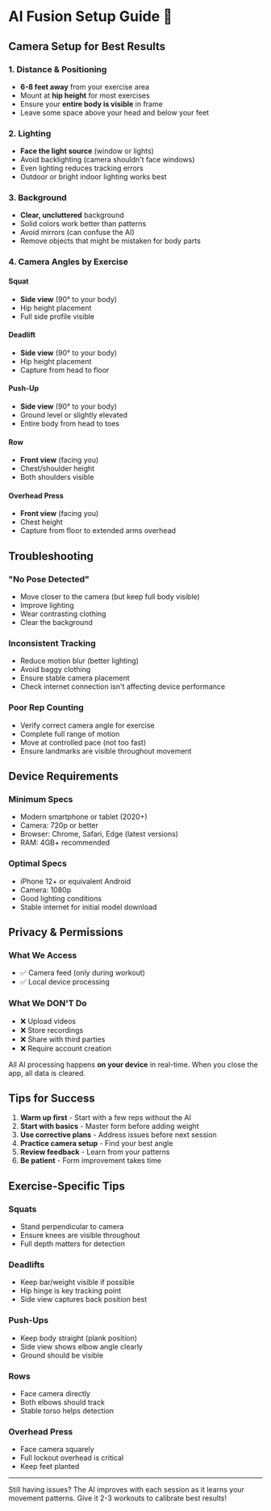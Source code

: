 # AI Fusion Setup Guide 📸

## Camera Setup for Best Results

### 1. Distance & Positioning
- **6-8 feet away** from your exercise area
- Mount at **hip height** for most exercises
- Ensure your **entire body is visible** in frame
- Leave some space above your head and below your feet

### 2. Lighting
- **Face the light source** (window or lights)
- Avoid backlighting (camera shouldn't face windows)
- Even lighting reduces tracking errors
- Outdoor or bright indoor lighting works best

### 3. Background
- **Clear, uncluttered** background
- Solid colors work better than patterns
- Avoid mirrors (can confuse the AI)
- Remove objects that might be mistaken for body parts

### 4. Camera Angles by Exercise

#### Squat
- **Side view** (90° to your body)
- Hip height placement
- Full side profile visible

#### Deadlift
- **Side view** (90° to your body)
- Hip height placement
- Capture from head to floor

#### Push-Up
- **Side view** (90° to your body)
- Ground level or slightly elevated
- Entire body from head to toes

#### Row
- **Front view** (facing you)
- Chest/shoulder height
- Both shoulders visible

#### Overhead Press
- **Front view** (facing you)
- Chest height
- Capture from floor to extended arms overhead

## Troubleshooting

### "No Pose Detected"
- Move closer to the camera (but keep full body visible)
- Improve lighting
- Wear contrasting clothing
- Clear the background

### Inconsistent Tracking
- Reduce motion blur (better lighting)
- Avoid baggy clothing
- Ensure stable camera placement
- Check internet connection isn't affecting device performance

### Poor Rep Counting
- Verify correct camera angle for exercise
- Complete full range of motion
- Move at controlled pace (not too fast)
- Ensure landmarks are visible throughout movement

## Device Requirements

### Minimum Specs
- Modern smartphone or tablet (2020+)
- Camera: 720p or better
- Browser: Chrome, Safari, Edge (latest versions)
- RAM: 4GB+ recommended

### Optimal Specs
- iPhone 12+ or equivalent Android
- Camera: 1080p
- Good lighting conditions
- Stable internet for initial model download

## Privacy & Permissions

### What We Access
- ✅ Camera feed (only during workout)
- ✅ Local device processing

### What We DON'T Do
- ❌ Upload videos
- ❌ Store recordings
- ❌ Share with third parties
- ❌ Require account creation

All AI processing happens **on your device** in real-time. When you close the app, all data is cleared.

## Tips for Success

1. **Warm up first** - Start with a few reps without the AI
2. **Start with basics** - Master form before adding weight
3. **Use corrective plans** - Address issues before next session
4. **Practice camera setup** - Find your best angle
5. **Review feedback** - Learn from your patterns
6. **Be patient** - Form improvement takes time

## Exercise-Specific Tips

### Squats
- Stand perpendicular to camera
- Ensure knees are visible throughout
- Full depth matters for detection

### Deadlifts
- Keep bar/weight visible if possible
- Hip hinge is key tracking point
- Side view captures back position best

### Push-Ups
- Keep body straight (plank position)
- Side view shows elbow angle clearly
- Ground should be visible

### Rows
- Face camera directly
- Both elbows should track
- Stable torso helps detection

### Overhead Press
- Face camera squarely
- Full lockout overhead is critical
- Keep feet planted

---

Still having issues? The AI improves with each session as it learns your movement patterns. Give it 2-3 workouts to calibrate best results!
